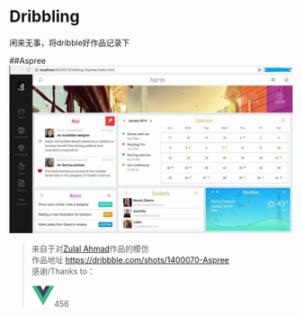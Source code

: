# Dribbling
闲来无事，将dribble好作品记录下

##Aspree
 ![image](https://github.com/zacard-orc/Dribbling/raw/master/DemoImg/001_Aspree.jpg)


> 来自于对<a href="https://dribbble.com/zulal">Zulal Ahmad</a>作品的模仿</br>
> 作品地址 <a href="https://dribbble.com/shots/1400070-Aspree">https://dribbble.com/shots/1400070-Aspree</a></br>
> 感谢/Thanks to：
> <div><span><img src="DemoImg/logo_vue.png" width="40px" /></span><span>456</span></div>

